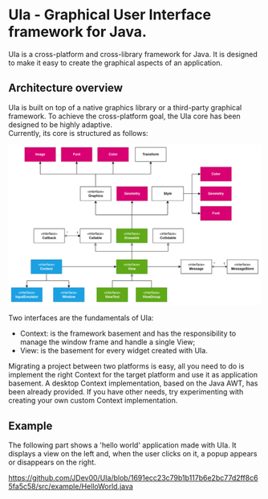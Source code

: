 # UIa - Graphical User Interface framework for Java.
UIa is a cross-platform and cross-library framework for Java. 
It is designed to make it easy to create the graphical aspects of an application.

## Architecture overview
UIa is built on top of a native graphics library or a third-party graphical framework. 
To achieve the cross-platform goal, the UIa core has been designed to be highly adaptive.
<br>
Currently, its core is structured as follows:

![Screenshot](docs/uia_core.png)

Two interfaces are the fundamentals of UIa:
<ul>
  <li>Context: is the framework basement and has the responsibility to manage the window frame and handle a single View;</li>
  <li>View: is the basement for every widget created with UIa.</li>
</ul>

Migrating a project between two platforms is easy, all you need to do is implement the right Context 
for the target platform and use it as application basement. A desktop Context implementation, based on the Java AWT, 
has been already provided. If you have other needs, try experimenting with creating your own custom Context implementation.

## Example
The following part shows a 'hello world' application made with UIa. 
It displays a view on the left and, when the user clicks on it, a popup appears or disappears on the right. 

https://github.com/JDev00/UIa/blob/1691ecc23c79b1b117b6e2bc77d2ff8c65fa5c58/src/example/HelloWorld.java